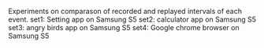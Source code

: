 Experiments on comparason of recorded and replayed intervals of each event.
set1: Setting app on Samsung S5
set2: calculator app on Samsung S5
set3: angry birds app on Samsung S5
set4: Google chrome browser on Samsung S5